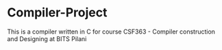 # Compiler-Project
This is a compiler written in C for course CSF363 - Compiler construction and Designing at BITS Pilani

